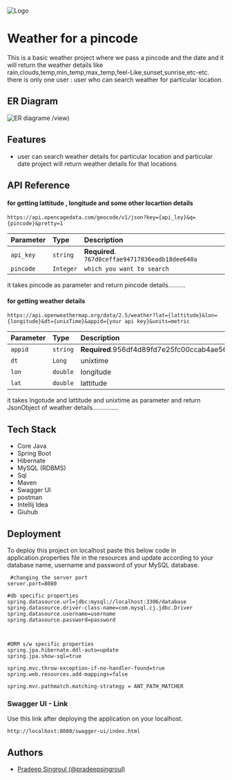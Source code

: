 ![Logo](https://user-images.githubusercontent.com/104360276/221820586-f17ee6ff-a131-4ea1-91e2-849fab5b250d.jpeg)
# Weather for a pincode

This is a basic weather project where we pass a pincode and the date and it will return the weather details like rain,clouds,temp,min_temp,max_temp,feel-Like,sunset,sunrise,etc-etc.
there is only one user : user who can search weather for particular location.

## ER Diagram

![ER diagrame](https://user-images.githubusercontent.com/104360276/221812995-4469cb98-9005-42b3-84c9-2cd5f1c99a63.png)
/view)


## Features
 - user can search weather details for particular location and particular date project will return weather details for that locations


## API Reference

#### for getting lattitude , longitude and some other locartion details

```https://api.opencagedata.com/geocode/v1/json?key={api_ley}&q={pincode}&pretty=1```

| Parameter | Type     | Description                |
| :-------- | :------- | :------------------------- |
| `api_key` | `string` | **Required**. `767d0ceffae94717836eadb18dee640a` |
| `pincode` | `Integer`| `which you want to search`  |

it takes pincode as parameter and return pincode details..........



#### for getting weather details

```https://api.openweathermap.org/data/2.5/weather?lat={lattitude}&lon={longitude}&dt={unixTime}&appid={your api key}&units=metric```

| Parameter | Type     | Description                       |
| :-------- | :------- | :-------------------------------- |
| `appid`      | `string` | **Required**.956df4d89fd7e25fc00ccab4ae566c5d |
| `dt`           | `Long`     | unixtime                        |
| `lon`          | `double`   | longitude                  |
|`lat`           | `double`   | lattitude                  |

it takes lngotude and lattitude and unixtime as parameter and return JsonObject of weather details...............



## Tech Stack

- Core Java
- Spring Boot
- Hibernate
- MySQL (RDBMS)
- Sql
- Maven
- Swagger UI
- postman
- Intellij Idea
- Giuhub


## Deployment

To deploy this project on localhost paste this below code in application.properties file in the 
resources and update according to your database name, username and password of your MySQL database.

```properties
 #changing the server port
server.port=8080

#db specific properties
spring.datasource.url=jdbc:mysql://localhost:3306/database
spring.datasource.driver-class-name=com.mysql.cj.jdbc.Driver
spring.datasource.username=username
spring.datasource.password=password



#ORM s/w specific properties
spring.jpa.hibernate.ddl-auto=update
spring.jpa.show-sql=true

spring.mvc.throw-exception-if-no-handler-found=true
spring.web.resources.add-mappings=false

spring.mvc.pathmatch.matching-strategy = ANT_PATH_MATCHER

```

### Swagger UI - Link

Use this link after deploying the application on your localhost.
```swagger
http://localhost:8080/swagger-ui/index.html
```

## Authors

- [Pradeep Singroul (@pradeepsingroul) ](https://github.com/pradeepsingroul)


